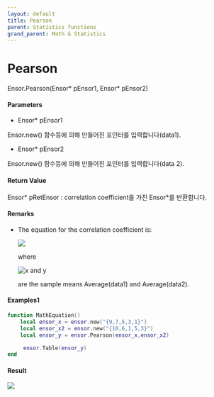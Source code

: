```yaml
---
layout: default
title: Pearson
parent: Statistics functions
grand_parent: Math & Statistics
---
```


# Pearson

Ensor.Pearson\(Ensor\* pEnsor1, Ensor\* pEnsor2\)

#### Parameters

* Ensor\* pEnsor1

Ensor.new\(\) 함수등에 의해 만들어진 포인터를 입력합니다\(data1\).

* Ensor\* pEnsor2

Ensor.new\(\) 함수등에 의해 만들어진 포인터를 입력합니다\(data 2\).

#### Return Value

Ensor\* pRetEnsor : correlation coefficient를 가진 Ensor\*를 반환합니다.

#### Remarks

* The equation for the correlation coefficient is:

  ![](./StatisticsAPI/PearsonFunc.png)

  where

  ![](https://support.content.office.net/en-us/media/e50bfa35-f7a7-44ee-91eb-d25d79f90f42.png "x and y")

  are the sample means Average\(data1\) and Average\(data2\).

#### Examples1

```lua
function MathEquation()
    local ensor_x = ensor.new("{9,7,5,3,1}")
    local ensor_x2 = ensor.new("{10,6,1,5,3}")
    local ensor_y = ensor.Pearson(ensor_x,ensor_x2)

     ensor.Table(ensor_y)
end
```

#### Result

![](./StatisticsAPI/PearsonResult.png)

